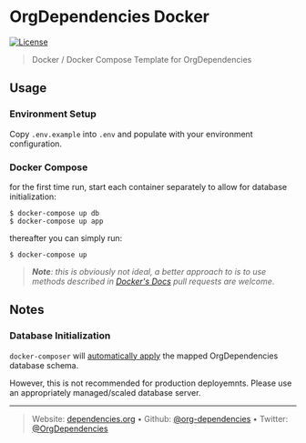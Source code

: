 # OrgDependencies Docker

[![License][license-image]][license-url]

> Docker / Docker Compose Template for OrgDependencies

## Usage

### Environment Setup
Copy `.env.example` into `.env` and populate with your environment configuration.


### Docker Compose

for the first time run, start each container separately to allow for database initialization:

```shell
$ docker-compose up db
$ docker-compose up app
```

thereafter you can simply run:

```shell
$ docker-compose up
```

> _**Note**: this is obviously not ideal, a better approach to is to use methods described in [Docker's Docs](https://docs.docker.com/compose/startup-order/) pull requests are welcome_.

## Notes

### Database Initialization

`docker-composer` will [automatically apply](./docker-compose.yml#L13) the mapped OrgDependencies database schema.  

However, this is not recommended for production deployemnts. Please use an appropriately managed/scaled database server.

---
> Website: [dependencies.org](https://dependencies.org) &bull; 
> Github: [@org-dependencies](https://github.com/org-dependencies) &bull; 
> Twitter: [@OrgDependencies](https://twitter.com/OrgDependencies)

[license-url]: LICENSE
[license-image]: https://img.shields.io/github/license/org-dependencies/docker.svg?style=for-the-badge&logo=circleci
